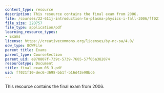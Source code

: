 ```yaml
---
content_type: resource
description: This resource contains the final exam from 2006.
file: /courses/22-611j-introduction-to-plasma-physics-i-fall-2006/ff021f10dec6d698bb1fb16d42e98bc6_final_exam_06_3.pdf
file_size: 228757
file_type: application/pdf
learning_resource_types:
- Exams
license: https://creativecommons.org/licenses/by-nc-sa/4.0/
ocw_type: OCWFile
parent_title: Exams
parent_type: CourseSection
parent_uid: e870807f-739c-5739-7605-57f05a382074
resourcetype: Document
title: final_exam_06_3.pdf
uid: ff021f10-dec6-d698-bb1f-b16d42e98bc6
---
```

This resource contains the final exam from 2006.